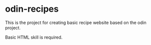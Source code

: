 # odin-recipes
This is the project for creating basic recipe website based on the odin project.

Basic HTML skill is required.